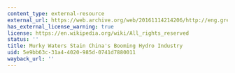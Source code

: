 ```yaml
---
content_type: external-resource
external_url: https://web.archive.org/web/20161114214206/http://eng.greensos.cn/ShowArticle.aspx?articleId=1158
has_external_license_warning: true
license: https://en.wikipedia.org/wiki/All_rights_reserved
status: ''
title: Murky Waters Stain China's Booming Hydro Industry
uid: 5e9bb63c-31a4-4020-985d-0741d7880011
wayback_url: ''
---
```

